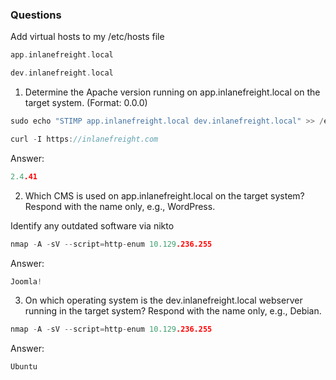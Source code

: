 ### Questions

Add virtual hosts to my /etc/hosts file

```go
app.inlanefreight.local
```

```go
dev.inlanefreight.local
```

1) Determine the Apache version running on app.inlanefreight.local on the target system. (Format: 0.0.0)
```go
sudo echo "STIMP app.inlanefreight.local dev.inlanefreight.local" >> /etc/hosts
```

```go
curl -I https://inlanefreight.com
```

Answer: 
```go
2.4.41
```

2) Which CMS is used on app.inlanefreight.local on the target system? Respond with the name only, e.g., WordPress.

Identify any outdated software via nikto
```go
nmap -A -sV --script=http-enum 10.129.236.255
```

Answer:
```go
Joomla!
```

3) On which operating system is the dev.inlanefreight.local webserver running in the target system? Respond with the name only, e.g., Debian.
```go
nmap -A -sV --script=http-enum 10.129.236.255
```

Answer:
```go
Ubuntu
```

